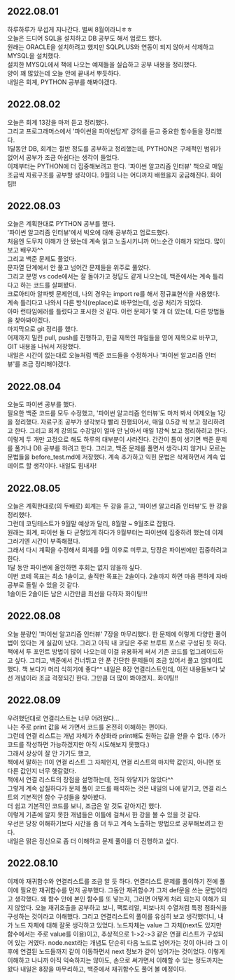 ## 2022.08.01
하루하루가 무섭게 지나간다. 벌써 8월이라니ㅎㅎ  
오늘은 드디어 SQL을 설치하고 DB 공부도 해서 업로드 했다.  
원래는 ORACLE을 설치하려고 했지만 SQLPLUS와 연동이 되지 않아서 삭제하고 MYSQL을 설치했다.  
설치한 MYSQL에서 책에 나오는 예제들을 실습하고 공부 내용을 정리했다.  
양이 꽤 많았는데 오늘 안에 끝내서 뿌듯하다.  
내일은 회계, PYTHON 공부를 해봐야겠다.  

## 2022.08.02
오늘은 회계 13강을 마저 듣고 정리했다.  
그리고 프로그래머스에서 '파이썬을 파이썬답게' 강의를 듣고 중요한 함수들을 정리했다.  
1달동안 DB, 회계는 절반 정도를 공부하고 정리했는데, PYTHON은 구체적인 범위가 없어서 공부가 조금 아쉽다는 생각이 들었다.  
이제부터는 PYTHON에 더 집중해보려고 한다.
'파이썬 알고리즘 인터뷰' 책으로 매일 조금씩 자료구조를 공부할 생각이다.
9월의 나는 어디까지 배웠을지 궁금해진다. 화이팅!!

## 2022.08.03
오늘은 계획한대로 PYTHON 공부를 했다.  
'파이썬 알고리즘 인터뷰'에서 빅오에 대해 공부하고 업로드했다.  
처음엔 도무지 이해가 안 됐는데 계속 읽고 노출시키니까 어느순간 이해가 되었다. 많이 보고 배우자^^  
그리고 백준 문제도 풀었다.  
문자열 단계에서 안 풀고 넘어간 문제들을 위주로 풀었다.  
그리고 분명 vs code에서는 잘 돌아가고 정답도 같게 나오는데, 백준에서는 계속 틀리다고 하는 코드를 살펴봤다.  
크로아티아 알파벳 문제인데, 나의 경우는 import re를 해서 정규표현식을 사용했다.  
계속 틀리다고 나와서 다른 방식(replace)로 바꾸었는데, 성공 처리가 되었다.  
아마 런타임에러를 틀렸다고 표시한 것 같다. 이런 문제가 몇 개 더 있는데, 다른 방법들을 찾아봐야겠다.  
마지막으로 git 정리를 했다.  
어제까지 밀린 pull, push를 진행하고, 한글 제목인 파일들을 영어 제목으로 바꾸고, GIT 내용을 나눠서 저장했다.   
내일은 시간이 없는대로 오늘처럼 백준 코드들을 수정하거나 '파이썬 알고리즘 인터뷰'를 조금 정리해야겠다.

## 2022.08.04
오늘도 파이썬 공부를 했다.  
필요한 백준 코드를 모두 수정했고, '파이썬 알고리즘 인터뷰'도 마저 봐서 어제오늘 1강을 정리했다.
자료구조 공부가 생각보다 빨리 진행되어서, 매일 0.5강 씩 보고 정리하려고 한다.
그리고 회계 강의도 수강일이 얼마 안 남아서 매일 1강씩 보고 정리하려고 한다.
이렇게 두 개만 고정으로 해도 하루의 대부분이 사라진다.
간간이 틈이 생기면 백준 문제를 풀거나 DB 공부를 하려고 한다.
그리고, 백준 문제를 풀면서 생각나지 않거나 모르는 문법들을 before_test.md에 저장했다.
계속 추가하고 익힌 문법은 삭제하면서 계속 업데이트 할 생각이다.
내일도 힘내자!

## 2022.08.05
오늘은 계획한대로(의 두배로) 회계는 두 강을 듣고, '파이썬 알고리즘 인터뷰'도 한 강을 정리했다.  
그런데 코딩테스트가 9월말 예상과 달리, 8월말 ~ 9월초로 잡혔다.  
원래는 회계, 파이썬 둘 다 균형있게 하다가 9월부터는 파이썬에 집중하려 했는데 이제 그러기엔 시간이 부족해졌다.  
그래서 다시 계획을 수정해서 회계를 9월 이후로 미루고, 당장은 파이썬에만 집중하려고 한다.  
1달 동안 파이썬에 올인하면 후회는 없지 않을까 싶다.  
이번 코테 목표는 최소 1솔이고, 솔직한 목표는 2솔이다. 2솔까지 하면 마음 편하게 자바 공부로 돌릴 수 있을 것 같다.  
1솔이든 2솔이든 남은 시간만큼 최선을 다하자 화이팅!!!  

## 2022.08.08
오늘 분량인 '파이썬 알고리즘 인터뷰' 7장을 마무리했다.
한 문제에 이렇게 다양한 풀이법이 있다는 게 실감이 났다.
그리고 아직 내 코딩은 주로 브루트 포스로 구성된 듯 하다.
책에서 투 포인트 방법이 많이 나오는데 이걸 유용하게 써서 기존 코드를 업그레이드하고 싶다.
그리고, 백준에서 건너뛰고 안 푼 간단한 문제들이 조금 있어서 풀고 업데이트했다.
책 보다가 머리 식히기에 좋다^^
내일은 8장 연결리스트인데, 이전 내용들보다 낯선 개념이라 조금 걱정되긴 한다.
그만큼 더 많이 봐야겠지.. 화이팅!!

## 2022.08.09
우려했던대로 연결리스트는 너무 어려웠다...  
나는 주로 print 값을 써 가면서 코드를 온전히 이해하는 편이다.  
그런데 연결 리스트는 개념 자체가 추상화라 print해도 원하는 값을 얻을 수 없다. (추가 코드를 작성하면 가능하겠지만 아직 시도해보지 못했다.)  
그래서 상상이 잘 안 가기도 했고,   
책에서 말하는 l1이 연결 리스트 그 자체인지, 연결 리스트의 마지막 값인지, 아니면 또 다른 값인지 너무 헷갈렸다.  
책에서 연결 리스트의 장점을 설명하는데, 전혀 와닿지가 않았다^^  
그렇게 계속 삽질하다가 문제 풀이 코드를 해석하는 것은 내일의 나에 맡기고, 연결 리스트의 기본적인 함수 구성들을 찾아봤다.  
더 쉽고 기본적인 코드를 보니, 조금은 알 것도 같아지긴 했다.  
이렇게 기존에 알지 못한 개념들은 이틀에 걸쳐서 한 강을 볼 수 있을 것 같다.  
우선은 당장 이해하기보다 시간을 좀 더 두고 계속 노출하는 방법으로 공부해보려고 한다.  
내일은 맑은 정신으로 좀 더 이해하고 문제 풀이를 더 진행하고 싶다.  

## 2022.08.10
이제야 재귀함수와 연결리스트를 조금 알 듯 하다.
연결리스트 문제를 풀이하기 전에 풀이에 필요한 재귀함수를 먼저 공부했다.
그동안 재귀함수가 그저 def문을 쓰는 문법이라고 생각했다. 왜 함수 안에 본인 함수를 또 넣는지, 그러면 어떻게 처리 되는지 이해가 되지 않았다.
오늘 재귀호출을 공부하고 보니, 팩토리얼, 피보나치 수열처럼 특정 점화식을 구성하는 것이라고 이해했다.
그리고 연결리스트의 풀이를 유심히 보고 생각했더니, 내가 노드 자체에 대해 잘못 생각하고 있었다.
노드자체는 value 그 자체(next도 있지만 함수에서는 주로 value를 이용)이고, 추상적으로 1->2->3 같은 연결 리스트가 구성되어 있는 거였다.
node.next라는 개념도 단순히 다음 노드로 넘어가는 것이 아니라 그 이후에 연결된 노드들까지 같이 이동하면서 next 정보가 같이 넘어가는 것이었다.
이렇게 이해하고 나니까 아직 익숙하지는 않아도, 손으로 써가면서 이해할 수 있는 정도까지는 왔다
내일은 8장을 마무리하고, 백준에서 재귀함수도 풀어 볼 예정이다.





